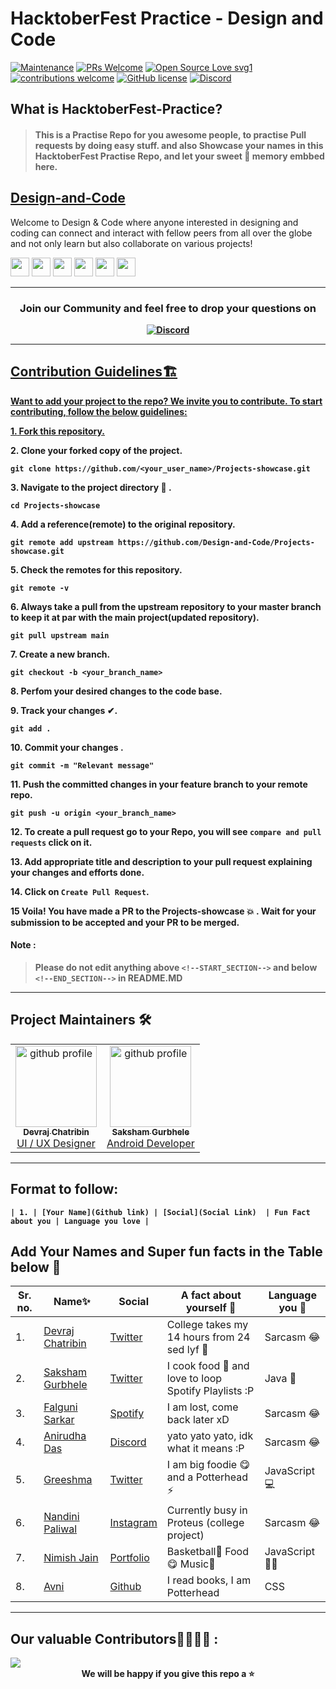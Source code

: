 # HacktoberFest Practice - Design and Code

[![Maintenance](https://img.shields.io/badge/Maintained%3F-yes-green.svg)](https://GitHub.com/Naereen/StrapDown.js/graphs/commit-activity)
[![PRs Welcome](https://img.shields.io/badge/PRs-welcome-brightgreen.svg?style=flat-square)](http://makeapullrequest.com)
[![Open Source Love svg1](https://badges.frapsoft.com/os/v1/open-source.svg?v=103)](https://github.com/ellerbrock/open-source-badges/)
[![contributions welcome](https://img.shields.io/badge/contributions-welcome-brightgreen.svg?style=flat)](https://github.com/dwyl/esta/issues)
[![GitHub license](https://img.shields.io/github/license/Design-and-Code/Hacktoberfest-practice)](https://github.com/Design-and-Code/Hacktoberfest-practice/blob/main/LICENSE)
[![Discord](https://img.shields.io/discord/813660012001624124)](https://discord.gg/dp7Y8H9ch8)


## What is HacktoberFest-Practice?
> #### This is a Practise Repo for you awesome people, to practise Pull requests by doing easy stuff. and also Showcase your names in this HacktoberFest Practise Repo, and let your sweet 💖 memory embbed here.



## [Design-and-Code](https://discord.gg/druweDMn3s)

Welcome to Design & Code where anyone interested in designing and coding can connect and interact with fellow peers from all over the globe and not only learn but also collaborate on various projects!

<p align="left">
<a href="mailto:designandcode.community@gmail.com" style="text-decoration:none">
  <img height="30" src = "https://img.shields.io/badge/gmail-c14438?&style=for-the-badge&logo=gmail&logoColor=white">
</a>
  <a href="https://discord.gg/druweDMn3s" style="text-decoration:none">
  <img height="30" src="https://img.shields.io/badge/discord-darkblue.svg?&style=for-the-badge&logo=discord&logoColor=white" />
</a>
<a href="http://designandcode.us/" style="text-decoration:none">
  <img height="30" src = "https://img.shields.io/badge/website-c14438?&style=for-the-badge&logo=internet&logoColor=white">
</a>
<a href="https://www.linkedin.com/company/designandcode" style="text-decoration:none">
  <img height="30" src="https://img.shields.io/badge/linkedin-blue.svg?&style=for-the-badge&logo=linkedin&logoColor=white" />
</a>
<a href="https://github.com/Design-and-Code" style="text-decoration:none">
  <img height="30" src="https://img.shields.io/badge/Github-grey.svg?&style=for-the-badge&logo=Github&logoColor=white" />
</a>
<a href="https://www.instagram.com/designandcode.community" style="text-decoration:none">
  <img height="30" src = "https://img.shields.io/badge/Instagram-%23E4405F.svg?&style=for-the-badge&logo=Instagram&logoColor=white">
</a>
<br />
  
 ---

<h3 align="center"> <b>Join our Community and feel free to drop your questions on</h3>
<p align="center">
   <a href="https://discord.gg/druweDMn3s">
   <img alt="Discord" src="https://img.shields.io/badge/Discord-7289DA?style=for-the-badge&logo=discord&logoColor=white"> 
</p>

---


## Contribution Guidelines🏗

Want to add your project to the repo? We invite you to contribute. 
To start contributing, follow the below guidelines: 

**1.**  Fork [this repository.](https://github.com/Design-and-Code/Hacktoberfest-practice) 

**2.**  Clone your forked copy of the project.

```
git clone https://github.com/<your_user_name>/Projects-showcase.git
```

**3.** Navigate to the project directory :file_folder: .

```
cd Projects-showcase
```

**4.** Add a reference(remote) to the original repository.

```
git remote add upstream https://github.com/Design-and-Code/Projects-showcase.git
```

**5.** Check the remotes for this repository.

```
git remote -v
```

**6.** Always take a pull from the upstream repository to your master branch to keep it at par with the main project(updated repository).

```
git pull upstream main
```

**7.** Create a new branch.

```
git checkout -b <your_branch_name>
```

**8.** Perfom your desired changes to the code base.

**9.** Track your changes ✔. 

```
git add . 
```

**10.** Commit your changes .

```
git commit -m "Relevant message"
```

**11.** Push the committed changes in your feature branch to your remote repo.

```
git push -u origin <your_branch_name>
```

**12.** To create a pull request go to your Repo, you will see `compare and pull requests` click on it.

**13.** Add appropriate title and description to your pull request explaining your changes and efforts done.

**14.** Click on `Create Pull Request`.


**15** Voila! You have made a PR to the Projects-showcase 💥 . Wait for your submission to be accepted and your PR to be merged.

  
#### Note : 
> Please do not edit anything above ```<!--START_SECTION-->``` and below ```<!--END_SECTION-->``` in README.MD

 
---
  
  
## Project Maintainers 🛠
 <div align="left">
<table>
  <tbody>
      
  <td align="center"><a href="https://github.com/DevrajDC"><img alt="github profile" src="https://avatars.githubusercontent.com/u/65373279" width="130px;"><br><sub><b> Devraj Chatribin </b></sub></a><br><a href="https://github.com/Design-and-Code/Projects-showcase" title="Code"> UI  /  UX Designer</a></td> </a></td>
  
  <td align="center"><a href="https://github.com/sakshamgurbhele"><img alt="github profile" src="https://avatars.githubusercontent.com/u/64558515" width="130px;"><br><sub><b> Saksham Gurbhele </b></sub></a><br><a href="https://github.com/Design-and-Code/Projects-showcase" title="Code"> Android Developer </a></td> </a></td>
      
  </tbody>
</table>
</div>

---
<!--START_SECTION-->
## Format to follow:
```
| 1. | [Your Name](Github link) | [Social](Social Link)  | Fun Fact about you | Language you love |
```

## Add Your Names and Super fun facts in the Table below 🤩
| Sr. no.| Name✨| Social | A fact about yourself 💯 | Language you 💖 |
|--|--|--|--|--|
| 1. | [Devraj Chatribin](https://github.com/DevrajDC) | [Twitter](https://twitter.com/devrajchatribin)  | College takes my 14 hours from 24 sed lyf 🥲|Sarcasm 😂|
| 2. | [Saksham Gurbhele](https://github.com/sakshamgurbhele) | [Twitter](https://twitter.com/sakshamm_9)  | I cook food 🍲 and love to loop Spotify Playlists :P |Java 🚀|
| 3. | [Falguni Sarkar](https://github.com/lostgirljourney) | [Spotify]() | I am lost, come back later xD | Sarcasm 😂|
| 4. | [Anirudha Das](https://github.com/) | [Discord]()  | yato yato yato, idk what it means :P | Sarcasm 😂|
| 5. | [Greeshma](https://github.com/) | [Twitter](https://twitter.com/GreeshmaMedam)  | I am big foodie 😋 and a Potterhead ⚡| JavaScript 💻 |
| 6. | [Nandini Paliwal](https://github.com/) |[Instagram]() | Currently busy in Proteus (college project) | Sarcasm 😂|
| 7. | [Nimish Jain](https://github.com/nimishjn) |[Portfolio](https://www.nimish-jain.com) | Basketball🏀 Food😋 Music🎵| JavaScript 👨‍💻|
| 8. | [Avni ](https://github.com/avanii16) | [Github](https://github.com/avanii16)  | I read books, I am Potterhead | CSS |

<!-- Add your names here -->

---
<!--END_SECTION-->

## Our valuable Contributors👩‍💻👨‍💻 :
<a href="https://github.com/Design-and-Code/Hacktoberfest-practice/graphs/contributors">
  <img src="https://contributors-img.web.app/image?repo=Design-and-Code/Hacktoberfest-practice" />
</a>

<div align="center">
 We will be happy if you give this repo a ⭐
